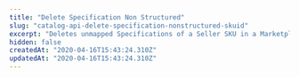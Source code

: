 ```yaml
---
title: "Delete Specification Non Structured"
slug: "catalog-api-delete-specification-nonstructured-skuid"
excerpt: "Deletes unmapped Specifications of a Seller SKU in a Marketplace by its unique ID"
hidden: false
createdAt: "2020-04-16T15:43:24.310Z"
updatedAt: "2020-04-16T15:43:24.310Z"
---
```

